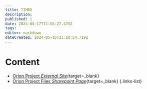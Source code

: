 ```yaml
---
title: TIMBO
description: 
published: 1
date: 2024-05-17T11:55:27.475Z
tags: 
editor: markdown
dateCreated: 2024-05-15T21:10:54.719Z
---
```


# Content

- [Orion Project *External Site*](https://cnpem.br/orion/){target=_blank}
- [Orion Project Files *Sharepoint Page*](https://cnpemcamp.sharepoint.com/sites/lnls/projectsII/SitePages/orionbeamlines.aspx){target=_blank}
{.links-list}
